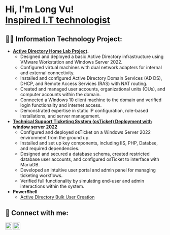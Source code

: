 <h1>Hi, I'm Long Vu! <br/><a href="https://github.com/Vu-citizen">Inspired I.T technologist</a>
<h2>👨‍💻 Imformation Technology Project:</h2>

- <b> [Active Directory Home Lab Project](https://github.com/Vu-citizen/Active-Directory-homelab).</b></i>
  - Designed and deployed a basic Active Directory infrastructure using VMware Workstation and Windows Server 2022.
  - Configured virtual machines with dual network adapters for internal and external connectivity.
  - Installed and configured Active Directory Domain Services (AD DS), DHCP, and Remote Access Services (RAS) with NAT routing.
  - Created and managed user accounts, organizational units (OUs), and computer accounts within the domain.
  - Connected a Windows 10 client machine to the domain and verified login functionality and internet access.
  - Demonstrated expertise in static IP configuration, role-based installations, and server management.
- <b>[Technical Support Ticketing System (osTicket) Deployment with window server 2022](https://github.com/Vu-citizen/Home-lab-OSticket-setup)</b>
  - Configured and deployed osTicket on a Windows Server 2022 environment from the ground up.
  - Installed and set up key components, including IIS, PHP, Databse, and required dependencies.
  - Designed and secured a database schema, created restricted database user accounts, and configured osTicket to interface with MariaDB.
  - Developed an intuitive user portal and admin panel for managing ticketing workflows.
  - Verified full functionality by simulating end-user and admin interactions within the system.
- <b>PowerShell</b>
  - [Active Directory Bulk User Creation](https://github.com/Vu-citizen)



<h2> 🤳 Connect with me:</h2>

[<img align="left" alt="LongVu | LinkedIn" width="22px" src="https://cdn.jsdelivr.net/npm/simple-icons@v3/icons/linkedin.svg" />][linkedin]
[<img align="left" alt="LongVu | Instagram" width="22px" src="https://cdn.jsdelivr.net/npm/simple-icons@v3/icons/instagram.svg" />][instagram]

[instagram]: https://github.com/Vu-citizen
[linkedin]: https://www.linkedin.com/in/long-vu-256355342
